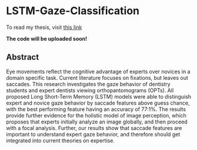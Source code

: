 # LSTM-Gaze-Classification

To read my thesis, visit [this link](Bachelor_Thesis_final.pdf)

**The code will be uploaded soon!**

## Abstract

Eye movements reflect the cognitive advantage of experts over novices in a domain specific
task. Current literature focuses on fixations, but leaves out saccades. This research investigates
the gaze behavior of dentistry students and expert dentists viewing orthopantomograms (OPTs).
All proposed Long Short-Term Memory (LSTM) models were able to distinguish expert and
novice gaze behavior by saccade features above guess chance, with the best performing feature
having an accuracy of 77:1%. The results provide further evidence for the holistic model of
image perception, which proposes that experts initially analyze an image globally, and then
proceed with a focal analysis. Further, our results show that saccade features are important to
understand expert gaze behavior, and therefore should get integrated into current theories on
expertise.
